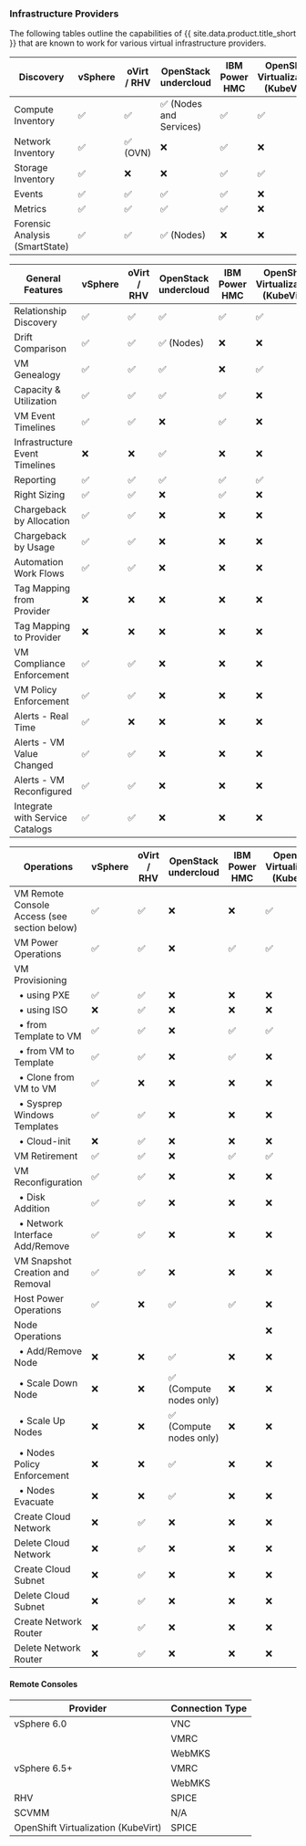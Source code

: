 ### Infrastructure Providers

 The following tables outline the capabilities of {{ site.data.product.title_short }} that are known to work for various virtual infrastructure providers.

| Discovery                                                    | vSphere | oVirt / RHV | OpenStack undercloud    | IBM Power HMC | OpenShift Virtualization (KubeVirt) |
| ------------------------------------------------------------ | ------- | ----------- | ----------------------- | ------------- | -------- |
| Compute Inventory                                            | ✅      | ✅          | ✅ (Nodes and Services) | ✅            | ✅         |
| Network Inventory                                            | ✅      | ✅ (OVN)    | ❌                      | ✅            | ❌          |
| Storage Inventory                                            | ✅      | ❌          | ❌                      | ✅            | ✅         |
| Events                                                       | ✅      | ✅          | ✅                      | ✅            | ❌          |
| Metrics                                                      | ✅      | ✅          | ✅                      | ✅            | ❌          |
| Forensic Analysis (SmartState)                               | ✅      | ✅          | ✅ (Nodes)              | ❌            | ❌          |

| General Features                                             | vSphere | oVirt / RHV | OpenStack undercloud | IBM Power HMC | OpenShift Virtualization (KubeVirt) |
| ------------------------------------------------------------ | ------- | ----------- | -------------------- | ------------- | -------- |
| Relationship Discovery                                       | ✅      | ✅          | ✅                   | ✅            | ✅         |
| Drift Comparison                                             | ✅      | ✅          | ✅ (Nodes)           | ❌            | ❌          |
| VM Genealogy                                                 | ✅      | ✅          | ✅                   | ❌            | ✅         |
| Capacity & Utilization                                       | ✅      | ✅          | ✅                   | ✅            | ❌          |
| VM Event Timelines                                           | ✅      | ✅          | ❌                   | ✅            | ❌          |
| Infrastructure Event Timelines                               | ❌      | ❌          | ✅                   | ❌            | ❌          |
| Reporting                                                    | ✅      | ✅          | ✅                   | ✅            | ✅         |
| Right Sizing                                                 | ✅      | ✅          | ❌                   | ✅            | ❌          |
| Chargeback by Allocation                                     | ✅      | ✅          | ❌                   | ❌            | ❌          |
| Chargeback by Usage                                          | ✅      | ✅          | ❌                   | ❌            | ❌          |
| Automation Work Flows                                        | ✅      | ✅          | ❌                   | ❌            | ❌          |
| Tag Mapping from Provider                                    | ❌      | ❌          | ❌                   | ❌            | ❌          |
| Tag Mapping to Provider                                      | ❌      | ❌          | ❌                   | ❌            | ❌          |
| VM Compliance Enforcement                                    | ✅      | ✅          | ❌                   | ❌            | ❌          |
| VM Policy Enforcement                                        | ✅      | ✅          | ❌                   | ❌            | ❌          |
| Alerts - Real Time                                           | ✅      | ❌          | ❌                   | ❌            | ❌          |
| Alerts - VM Value Changed                                    | ✅      | ✅          | ❌                   | ❌            | ❌          |
| Alerts - VM Reconfigured                                     | ✅      | ✅          | ❌                   | ❌            | ❌          |
| Integrate with Service Catalogs                              | ✅      | ✅          | ❌                   | ❌            | ❌          |

| Operations                                                   | vSphere | oVirt / RHV | OpenStack undercloud    | IBM Power HMC | OpenShift Virtualization (KubeVirt) |
| ------------------------------------------------------------ | ------- | ----------- | ----------------------- | --------------| -------- |
| VM Remote Console Access (see section below)                 | ✅      | ✅          | ❌                      | ❌            | ✅         |
| VM Power Operations                                          | ✅      | ✅          | ❌                      | ✅            | ✅         |
| VM Provisioning                                              |         |             |                         |               |
|   &nbsp;&nbsp;&bull; using PXE                               | ✅      | ✅          | ❌                      | ❌            | ❌          |
|   &nbsp;&nbsp;&bull; using ISO                               | ❌      | ✅          | ❌                      | ❌            | ❌          |
|   &nbsp;&nbsp;&bull; from Template to VM                     | ✅      | ✅          | ❌                      | ✅            | ✅         |
|   &nbsp;&nbsp;&bull; from VM to Template                     | ✅      | ✅          | ❌                      | ✅            | ❌          |
|   &nbsp;&nbsp;&bull; Clone from VM to VM                     | ✅      | ❌          | ❌                      | ❌            | ❌          |
|   &nbsp;&nbsp;&bull; Sysprep Windows Templates               | ✅      | ✅          | ❌                      | ❌            | ❌          |
|   &nbsp;&nbsp;&bull; Cloud-init                              | ❌      | ✅          | ❌                      | ❌            | ❌          |
| VM Retirement                                                | ✅      | ✅          | ❌                      | ✅            | ✅         |
| VM Reconfiguration                                           | ✅      | ✅          | ❌                      | ❌            | ❌          |
|   &nbsp;&nbsp;&bull; Disk Addition                           | ✅      | ✅          | ❌                      | ❌            | ❌          |
|   &nbsp;&nbsp;&bull; Network Interface Add/Remove            | ✅      | ✅          | ❌                      | ❌            | ❌          |
| VM Snapshot Creation and Removal                             | ✅      | ✅          | ❌                      | ❌            | ❌          |
| Host Power Operations                                        | ✅      | ❌          | ✅                      | ✅            | ❌          |
| Node Operations                                              |         |             |                         |               | ❌          |
|   &nbsp;&nbsp;&bull; Add/Remove Node                         | ❌      | ❌          | ✅                      | ❌            | ❌          |
|   &nbsp;&nbsp;&bull; Scale Down Node                         | ❌      | ❌          | ✅ (Compute nodes only) | ❌            | ❌          |
|   &nbsp;&nbsp;&bull; Scale Up Nodes                          | ❌      | ❌          | ✅ (Compute nodes only) | ❌            | ❌          |
|   &nbsp;&nbsp;&bull; Nodes Policy Enforcement                | ❌      | ❌          | ✅                      | ❌            | ❌          |
|   &nbsp;&nbsp;&bull; Nodes Evacuate                          | ❌      | ❌          | ✅                      | ❌            | ❌          |
| Create Cloud Network                                         | ❌      | ✅          | ❌                      | ❌            | ❌          |
| Delete Cloud Network                                         | ❌      | ✅          | ❌                      | ❌            | ❌          |
| Create Cloud Subnet                                          | ❌      | ✅          | ❌                      | ❌            | ❌          |
| Delete Cloud Subnet                                          | ❌      | ✅          | ❌                      | ❌            | ❌          |
| Create Network Router                                        | ❌      | ✅          | ❌                      | ❌            | ❌          |
| Delete Network Router                                        | ❌      | ✅          | ❌                      | ❌            | ❌          |

#### Remote Consoles

| Provider     | Connection Type |
| ------------ | --------------- |
| vSphere 6.0  | VNC             |
|              | VMRC            |
|              | WebMKS          |
| vSphere 6.5+ | VMRC            |
|              | WebMKS          |
| RHV          | SPICE           |
| SCVMM        | N/A             |
| OpenShift Virtualization (KubeVirt)     | SPICE           |
